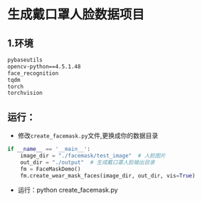 # 生成戴口罩人脸数据项目

## 1.环境

```bash
pybaseutils
opencv-python==4.5.1.48
face_recognition
tqdm
torch
torchvision
```

## 运行：

- 修改`create_facemask.py`文件,更换成你的数据目录

```python
if __name__ == '__main__':
    image_dir = "./facemask/test_image"  # 人脸图片
    out_dir = "./output"  # 生成戴口罩人脸输出目录
    fm = FaceMaskDemo()
    fm.create_wear_mask_faces(image_dir, out_dir, vis=True)

```

- 运行：python create_facemask.py




